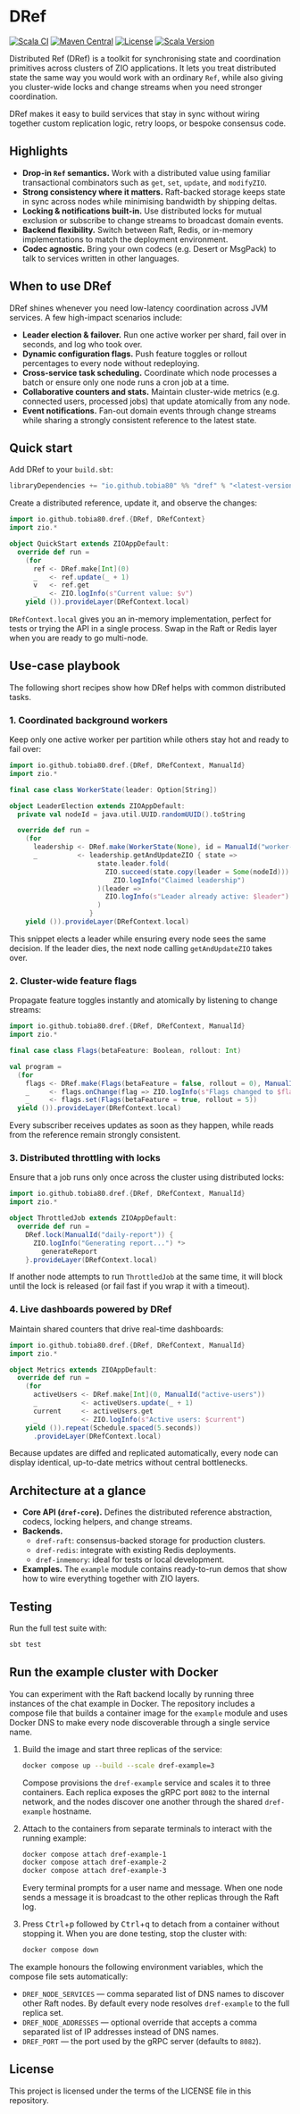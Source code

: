 # DRef

[![Scala CI](https://github.com/tobia80/DRef/actions/workflows/scala.yml/badge.svg)](https://github.com/tobia80/DRef/actions/workflows/scala.yml)
[![Maven Central](https://img.shields.io/maven-central/v/io.github.tobia80/dref-core_3.svg?logo=sonatype)](https://central.sonatype.com/artifact/io.github.tobia80/dref-core_3)
[![License](https://img.shields.io/badge/License-Apache%202.0-blue.svg)](LICENSE)
[![Scala Version](https://img.shields.io/badge/Scala-3.7.3-DC322F?logo=scala)](https://www.scala-lang.org/)

Distributed Ref (DRef) is a toolkit for synchronising state and coordination
primitives across clusters of ZIO applications. It lets you treat distributed
state the same way you would work with an ordinary `Ref`, while also giving you
cluster-wide locks and change streams when you need stronger coordination.

DRef makes it easy to build services that stay in sync without wiring together
custom replication logic, retry loops, or bespoke consensus code.

## Highlights
- **Drop-in `Ref` semantics.** Work with a distributed value using familiar
  transactional combinators such as `get`, `set`, `update`, and `modifyZIO`.
- **Strong consistency where it matters.** Raft-backed storage keeps state in
  sync across nodes while minimising bandwidth by shipping deltas.
- **Locking & notifications built-in.** Use distributed locks for mutual
  exclusion or subscribe to change streams to broadcast domain events.
- **Backend flexibility.** Switch between Raft, Redis, or in-memory
  implementations to match the deployment environment.
- **Codec agnostic.** Bring your own codecs (e.g. Desert or MsgPack) to talk to
  services written in other languages.

## When to use DRef
DRef shines whenever you need low-latency coordination across JVM services. A
few high-impact scenarios include:

- **Leader election & failover.** Run one active worker per shard, fail over in
  seconds, and log who took over.
- **Dynamic configuration flags.** Push feature toggles or rollout percentages
  to every node without redeploying.
- **Cross-service task scheduling.** Coordinate which node processes a batch or
  ensure only one node runs a cron job at a time.
- **Collaborative counters and stats.** Maintain cluster-wide metrics (e.g.
  connected users, processed jobs) that update atomically from any node.
- **Event notifications.** Fan-out domain events through change streams while
  sharing a strongly consistent reference to the latest state.

## Quick start
Add DRef to your `build.sbt`:

```scala
libraryDependencies += "io.github.tobia80" %% "dref" % "<latest-version>"
```

Create a distributed reference, update it, and observe the changes:

```scala
import io.github.tobia80.dref.{DRef, DRefContext}
import zio.*

object QuickStart extends ZIOAppDefault:
  override def run =
    (for
      ref <- DRef.make[Int](0)
      _   <- ref.update(_ + 1)
      v   <- ref.get
      _   <- ZIO.logInfo(s"Current value: $v")
    yield ()).provideLayer(DRefContext.local)
```

`DRefContext.local` gives you an in-memory implementation, perfect for tests or
trying the API in a single process. Swap in the Raft or Redis layer when you are
ready to go multi-node.

## Use-case playbook
The following short recipes show how DRef helps with common distributed tasks.

### 1. Coordinated background workers
Keep only one active worker per partition while others stay hot and ready to
fail over:

```scala
import io.github.tobia80.dref.{DRef, DRefContext, ManualId}
import zio.*

final case class WorkerState(leader: Option[String])

object LeaderElection extends ZIOAppDefault:
  private val nodeId = java.util.UUID.randomUUID().toString

  override def run =
    (for
      leadership <- DRef.make(WorkerState(None), id = ManualId("worker-leadership"))
      _          <- leadership.getAndUpdateZIO { state =>
                      state.leader.fold(
                        ZIO.succeed(state.copy(leader = Some(nodeId))) <*
                          ZIO.logInfo("Claimed leadership")
                      )(leader =>
                        ZIO.logInfo(s"Leader already active: $leader").as(state)
                      )
                    }
    yield ()).provideLayer(DRefContext.local)
```

This snippet elects a leader while ensuring every node sees the same decision.
If the leader dies, the next node calling `getAndUpdateZIO` takes over.

### 2. Cluster-wide feature flags
Propagate feature toggles instantly and atomically by listening to change
streams:

```scala
import io.github.tobia80.dref.{DRef, DRefContext, ManualId}
import zio.*

final case class Flags(betaFeature: Boolean, rollout: Int)

val program =
  (for
    flags <- DRef.make(Flags(betaFeature = false, rollout = 0), ManualId("feature-flags"))
    _     <- flags.onChange(flag => ZIO.logInfo(s"Flags changed to $flag"))
    _     <- flags.set(Flags(betaFeature = true, rollout = 5))
  yield ()).provideLayer(DRefContext.local)
```

Every subscriber receives updates as soon as they happen, while reads from the
reference remain strongly consistent.

### 3. Distributed throttling with locks
Ensure that a job runs only once across the cluster using distributed locks:

```scala
import io.github.tobia80.dref.{DRef, DRefContext, ManualId}
import zio.*

object ThrottledJob extends ZIOAppDefault:
  override def run =
    DRef.lock(ManualId("daily-report")) {
      ZIO.logInfo("Generating report...") *>
        generateReport
    }.provideLayer(DRefContext.local)
```

If another node attempts to run `ThrottledJob` at the same time, it will block
until the lock is released (or fail fast if you wrap it with a timeout).

### 4. Live dashboards powered by DRef
Maintain shared counters that drive real-time dashboards:

```scala
import io.github.tobia80.dref.{DRef, DRefContext, ManualId}
import zio.*

object Metrics extends ZIOAppDefault:
  override def run =
    (for
      activeUsers <- DRef.make[Int](0, ManualId("active-users"))
      _           <- activeUsers.update(_ + 1)
      current     <- activeUsers.get
      _           <- ZIO.logInfo(s"Active users: $current")
    yield ()).repeat(Schedule.spaced(5.seconds))
      .provideLayer(DRefContext.local)
```

Because updates are diffed and replicated automatically, every node can display
identical, up-to-date metrics without central bottlenecks.

## Architecture at a glance
- **Core API (`dref-core`).** Defines the distributed reference abstraction,
  codecs, locking helpers, and change streams.
- **Backends.**
  - `dref-raft`: consensus-backed storage for production clusters.
  - `dref-redis`: integrate with existing Redis deployments.
  - `dref-inmemory`: ideal for tests or local development.
- **Examples.** The `example` module contains ready-to-run demos that show how
  to wire everything together with ZIO layers.

## Testing
Run the full test suite with:

```bash
sbt test
```

## Run the example cluster with Docker

You can experiment with the Raft backend locally by running three instances of
the chat example in Docker. The repository includes a compose file that builds a
container image for the `example` module and uses Docker DNS to make every node
discoverable through a single service name.

1. Build the image and start three replicas of the service:

   ```bash
   docker compose up --build --scale dref-example=3
   ```

   Compose provisions the `dref-example` service and scales it to three
   containers. Each replica exposes the gRPC port `8082` to the internal
   network, and the nodes discover one another through the shared `dref-example`
   hostname.

2. Attach to the containers from separate terminals to interact with the
   running example:

   ```bash
   docker compose attach dref-example-1
   docker compose attach dref-example-2
   docker compose attach dref-example-3
   ```

   Every terminal prompts for a user name and message. When one node sends a
   message it is broadcast to the other replicas through the Raft log.

3. Press <kbd>Ctrl</kbd>+<kbd>p</kbd> followed by <kbd>Ctrl</kbd>+<kbd>q</kbd> to
   detach from a container without stopping it. When you are done testing, stop
   the cluster with:

   ```bash
   docker compose down
   ```

The example honours the following environment variables, which the compose file
sets automatically:

- `DREF_NODE_SERVICES` — comma separated list of DNS names to discover other
  Raft nodes. By default every node resolves `dref-example` to the full replica
  set.
- `DREF_NODE_ADDRESSES` — optional override that accepts a comma separated list
  of IP addresses instead of DNS names.
- `DREF_PORT` — the port used by the gRPC server (defaults to `8082`).

## License

This project is licensed under the terms of the LICENSE file in this repository.
